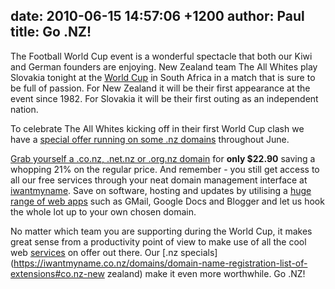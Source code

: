 date: 2010-06-15 14:57:06 +1200
author: Paul
title: Go .NZ!
----

The Football World Cup event is a wonderful spectacle that both our Kiwi and German 
founders are enjoying. New Zealand team The All Whites play Slovakia tonight at the [World Cup](http://www.fifa.com/worldcup/ "FIFA World Cup") in South Africa in a match that is sure to be full of passion. For New Zealand it will be their first appearance at the event since 1982. For Slovakia it will be their first outing as an independent nation. 

To celebrate The All Whites kicking off in their first World Cup clash we have a [special offer running on some .nz domains](https://iwantmyname.co.nz/domains/co.nz-kiwi-domain-name-registration-for-new-zealand) throughout June.

[Grab yourself a .co.nz, .net.nz or .org.nz domain](https://iwantmyname.co.nz/domains/co.nz-kiwi-domain-name-registration-for-new-zealand) for **only $22.90** saving a whopping 21% on the regular price. And remember - you still get access to all our free services through your neat domain management interface at [iwantmyname](https://iwantmyname.co.nz/). Save on software, hosting and updates by utilising a [huge range of web apps](https://iwantmyname.co.nz/features/custom-domain-applications-and-dns#web-app-directory) such as GMail, Google Docs and Blogger and let us hook the whole lot up to your own chosen domain.

No matter which team you are supporting during the World Cup, it makes great sense from a productivity point of view to make use of all the cool web [services](https://iwantmyname.co.nz/services) on offer out there. Our [.nz specials](https://iwantmyname.co.nz/domains/domain-name-registration-list-of-extensions#co.nz-new zealand) make it even more worthwhile. Go .NZ!

